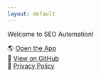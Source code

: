 ```yaml
---
layout: default
---
```


Welcome to SEO Automation!

🌎 [Open the App](https://seo-automation.streamlit.app)  
🧬 [View on GitHub](https://github.com/ilarionkuleshov/seo-automation)  
📜 [Privacy Policy](privacy-policy)
